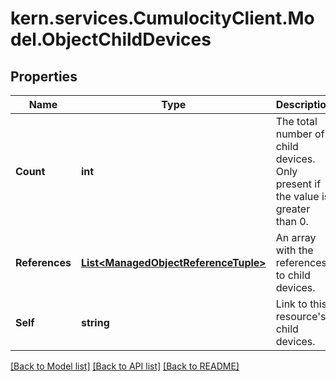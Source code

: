 
# kern.services.CumulocityClient.Model.ObjectChildDevices

## Properties

Name | Type | Description | Notes
------------ | ------------- | ------------- | -------------
**Count** | **int** | The total number of child devices. Only present if the value is greater than 0. | [optional] 
**References** | [**List&lt;ManagedObjectReferenceTuple&gt;**](ManagedObjectReferenceTuple.md) | An array with the references to child devices. | [optional] 
**Self** | **string** | Link to this resource&#39;s child devices. | [optional] 

[[Back to Model list]](../README.md#documentation-for-models)
[[Back to API list]](../README.md#documentation-for-api-endpoints)
[[Back to README]](../README.md)

